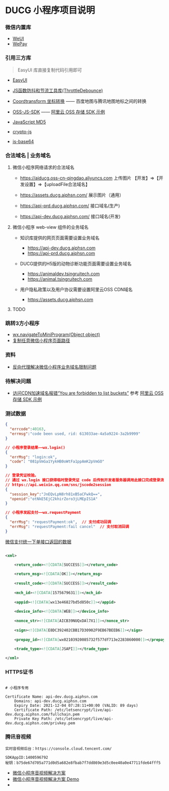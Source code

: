 # DUCG 小程序项目说明

### 微信内置库

* [WeUI](https://developers.weixin.qq.com/miniprogram/dev/extended/weui/)
* [WePay](https://pay.weixin.qq.com/wiki/doc/api/index.html)

### 引用三方库

> EasyUI 库直接复制代码引用即可

* [EasyUI](https://github.com/qq865738120/easyUI) 

* [JS函数防抖和节流工具库(ThrottleDebounce)](https://github.com/niksy/throttle-debounce) 

* [Coordtransform 坐标转换](https://github.com/wandergis/coordtransform) —— 百度地图与腾讯地图地标之间的转换

* [OSS-JS-SDK](https://github.com/ali-sdk/ali-oss) —— [阿里云 OSS 存储 SDK 示例](https://help.aliyun.com/document_detail/92883.html)

* [JavaScript MD5](https://github.com/blueimp/JavaScript-MD5) 

* [crypto-js](https://github.com/brix/crypto-js) 

* [js-base64](https://github.com/dankogai/js-base64) 


### 合法域名 | 业务域名

1. 微信小程序网络请求的合法域名
   
    * https://aiducg.oss-cn-qingdao.aliyuncs.com  上传图片 【开发】=>【开发设置】=>【uploadFile合法域名】
    
    * https://assets.ducg.aiphsn.com/ 展示图片（通用）
    
    *  https://api-prd.ducg.aiphsn.com/  接口域名(生产)
    
    *  https://api-dev.ducg.aiphsn.com/  接口域名(开发)
    
2. 微信小程序 web-view 组件的业务域名

    * 知识库提供的网页页面需要设置业务域名
      
        *  https://api-dev.ducg.aiphsn.com
        *  https://api-prd.ducg.aiphsn.com
    
    * DUCG提供的H5版的动物诊断功能页面需要设置业务域名
      
        *  https://animaldev.tsingruitech.com
        *  https://animal.tsingruitech.com
    
    * 用户隐私政策以及用户协议需要设置阿里云OSS CDN域名
      
        *  https://assets.ducg.aiphsn.com
    
3. TODO

### 跳转3方小程序

* [wx.navigateToMiniProgram(Object object)](https://developers.weixin.qq.com/miniprogram/dev/api/navigate/wx.navigateToMiniProgram.html)
* [复制任意微信小程序页面路径](https://developers.weixin.qq.com/community/develop/article/doc/0008066531c28043d2185a4d356813)

### 资料

* [反向代理解决微信小程序业务域名限制问题](http://lyyljs.site/2019/06/05/%E5%8F%8D%E5%90%91%E4%BB%A3%E7%90%86%E8%A7%A3%E5%86%B3%E5%BE%AE%E4%BF%A1%E5%B0%8F%E7%A8%8B%E5%BA%8F%E4%B8%9A%E5%8A%A1%E5%9F%9F%E5%90%8D%E9%99%90%E5%88%B6%E9%97%AE%E9%A2%98/)

### 待解决问题

* [访问CDN加速域名报错“You are forbidden to list buckets”](https://help.aliyun.com/document_detail/206224.html) 参考 [阿里云 OSS 存储 SDK 示例](https://help.aliyun.com/document_detail/92883.html)

### 测试数据

```json
{
  "errcode":40163,
  "errmsg":"code been used, rid: 613033ae-4a5a9224-3a2b9999"
}

// 小程序登录结果——wx.login()
{
  "errMsg": "login:ok",
  "code": "081pVmGa1YykHB0oWtFa1ppAmK2pVmGO"
}

// 登录凭证校验。
// 通过 wx.login 接口获得临时登录凭证 code 后传到开发者服务器调用此接口完成登录流程。
// https://api.weixin.qq.com/sns/jscode2session
{
  "session_key":"JnEQvLpN8rh81xB5aCFwkQ==",
  "openid":"otNkE5EjC2khirZoro3jLMEpIS1A"
}

// 小程序发起支付——wx.requestPayment
{
  "errMsg": "requestPayment:ok",  // 支付成功回调
  "errMsg": "requestPayment:fail cancel"  // 支付取消回调
}

```

[微信支付统一下单接口返回的数据](https://api.mch.weixin.qq.com/pay/unifiedorder)

```xml

<xml>

    <return_code><![CDATA[SUCCESS]]></return_code>
    
    <return_msg><![CDATA[OK]]></return_msg>
    
    <result_code><![CDATA[SUCCESS]]></result_code>
    
    <mch_id><![CDATA[1575679631]]></mch_id>
    
    <appid><![CDATA[wx13e46827bd5d850c]]></appid>
    
    <device_info><![CDATA[WEB]]></device_info>
    
    <nonce_str><![CDATA[AICB39NUQxDAl7X1]]></nonce_str>
    
    <sign><![CDATA[E8DC392402CBB17D30902F9EB67BEEB6]]></sign>
    
    <prepay_id><![CDATA[wx02103920085732f577df713e2283860000]]></prepay_id>
    
    <trade_type><![CDATA[JSAPI]]></trade_type>

</xml>
```

### HTTPS证书

```text

# 小程序专用

Certificate Name: api-dev.ducg.aiphsn.com
    Domains: api-dev.ducg.aiphsn.com
    Expiry Date: 2021-12-04 07:28:11+00:00 (VALID: 89 days)
    Certificate Path: /etc/letsencrypt/live/api-dev.ducg.aiphsn.com/fullchain.pem
    Private Key Path: /etc/letsencrypt/live/api-dev.ducg.aiphsn.com/privkey.pem

```

### 腾讯音视频

```text
实时音视频后台：https://console.cloud.tencent.com/

SDKAppID:1400596792
秘钥：b75de67d705a771d0d5a682e8fbab7f7dd869e3d5c0ee40a0e47711fde64fff5
```

* [微信小程序音视频解决方案](https://cloud.tencent.com/solution/wx-video?from=14588)
* [微信小程序音视频解决方案 Demo](https://github.com/tencentyun/TRTCSDK/tree/master/WXMini)
* 

